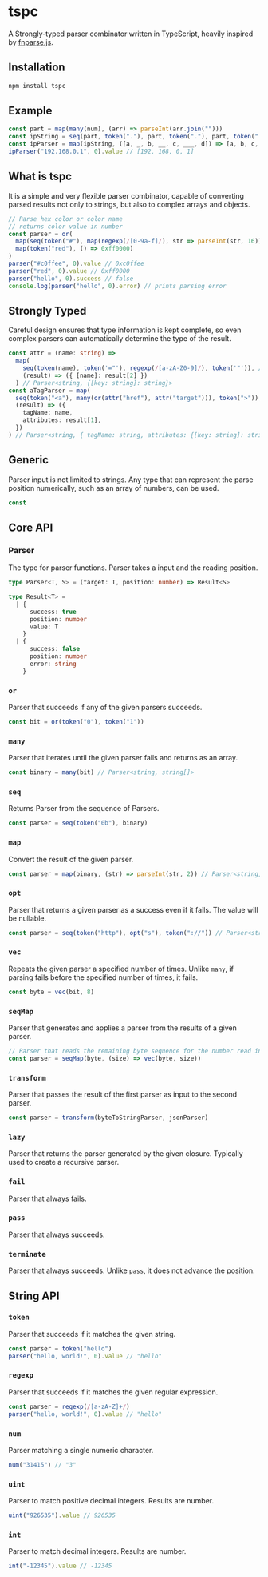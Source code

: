 # tspc

A Strongly-typed parser combinator written in TypeScript, heavily inspired by [fnparse.js](https://github.com/anatoo/fnparse.js).

## Installation

```sh
npm install tspc
```

## Example

```ts
const part = map(many(num), (arr) => parseInt(arr.join("")))
const ipString = seq(part, token("."), part, token("."), part, token("."), part)
const ipParser = map(ipString, ([a, _, b, __, c, ___, d]) => [a, b, c, d])
ipParser("192.168.0.1", 0).value // [192, 168, 0, 1]
```

## What is tspc

It is a simple and very flexible parser combinator, capable of converting parsed results not only to strings, but also to complex arrays and objects.

```ts
// Parse hex color or color name
// returns color value in number
const parser = or(
  map(seq(token("#"), map(regexp(/[0-9a-f]/), str => parseInt(str, 16)), arr => arr[1]),
  map(token("red"), () => 0xff0000)
)
parser("#c0ffee", 0).value // 0xc0ffee
parser("red", 0).value // 0xff0000
parser("hello", 0).success // false
console.log(parser("hello", 0).error) // prints parsing error
```

## Strongly Typed

Careful design ensures that type information is kept complete, so even complex parsers can automatically determine the type of the result.

```ts
const attr = (name: string) =>
  map(
    seq(token(name), token('="'), regexp(/[a-zA-Z0-9]/), token('"')), // Parser<string, [string, '="', string, '"']>
    (result) => ({ [name]: result[2] })
  ) // Parser<string, {[key: string]: string}>
const aTagParser = map(
  seq(token("<a"), many(or(attr("href"), attr("target"))), token(">")), // Parser<string, ["<a", {[key: string]: string}[], ">"]>
  (result) => ({
    tagName: name,
    attributes: result[1],
  })
) // Parser<string, { tagName: string, attributes: {[key: string]: string}[] }>
```

## Generic

Parser input is not limited to strings. Any type that can represent the parse position numerically, such as an array of numbers, can be used.

```ts
const
```

## Core API

### Parser

The type for parser functions. Parser takes a input and the reading position.

```ts
type Parser<T, S> = (target: T, position: number) => Result<S>

type Result<T> =
  | {
      success: true
      position: number
      value: T
    }
  | {
      success: false
      position: number
      error: string
    }
```

### `or`

Parser that succeeds if any of the given parsers succeeds.

```ts
const bit = or(token("0"), token("1"))
```

### `many`

Parser that iterates until the given parser fails and returns as an array.

```ts
const binary = many(bit) // Parser<string, string[]>
```

### `seq`

Returns Parser from the sequence of Parsers.

```ts
const parser = seq(token("0b"), binary)
```

### `map`

Convert the result of the given parser.

```ts
const parser = map(binary, (str) => parseInt(str, 2)) // Parser<string, number>
```

### `opt`

Parser that returns a given parser as a success even if it fails. The value will be nullable.

```ts
const parser = seq(token("http"), opt("s"), token("://")) // Parser<string, [string, string | null, string]>
```

### `vec`

Repeats the given parser a specified number of times. Unlike `many`, if parsing fails before the specified number of times, it fails.

```ts
const byte = vec(bit, 8)
```

### `seqMap`

Parser that generates and applies a parser from the results of a given parser.

```ts
// Parser that reads the remaining byte sequence for the number read in the first byte
const parser = seqMap(byte, (size) => vec(byte, size))
```

### `transform`

Parser that passes the result of the first parser as input to the second parser.

```ts
const parser = transform(byteToStringParser, jsonParser)
```

### `lazy`

Parser that returns the parser generated by the given closure. Typically used to create a recursive parser.

### `fail`

Parser that always fails.

### `pass`

Parser that always succeeds.

### `terminate`

Parser that always succeeds. Unlike `pass`, it does not advance the position.

## String API

### `token`

Parser that succeeds if it matches the given string.

```ts
const parser = token("hello")
parser("hello, world!", 0).value // "hello"
```

### `regexp`

Parser that succeeds if it matches the given regular expression.

```ts
const parser = regexp(/[a-zA-Z]+/)
parser("hello, world!", 0).value // "hello"
```

### `num`

Parser matching a single numeric character.

```ts
num("31415") // "3"
```

### `uint`

Parser to match positive decimal integers. Results are number.

```ts
uint("926535").value // 926535
```

### `int`

Parser to match decimal integers. Results are number.

```ts
int("-12345").value // -12345
```
